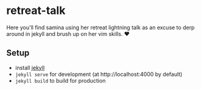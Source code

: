 # retreat-talk

Here you'll find samina using her retreat lightning talk as an excuse to derp
around in jekyll and brush up on her vim skills. :heart:

## Setup

- install [jekyll](jekyllrb.com)
- `jekyll serve` for development (at http://localhost:4000 by default)
- `jekyll build` to build for production
